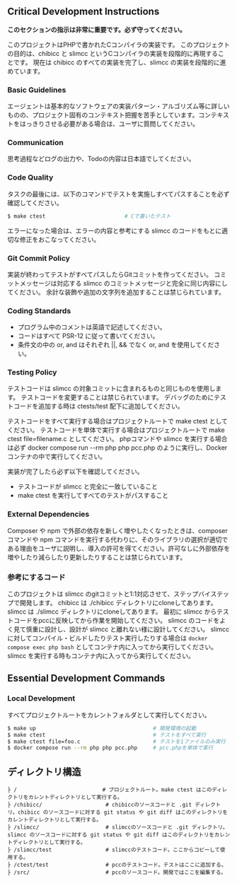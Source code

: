 ## Critical Development Instructions

**このセクションの指示は非常に重要です。必ず守ってください。**

このプロジェクトはPHPで書かれたCコンパイラの実装です。
このプロジェクトの目的は、chibicc と slimcc というCコンパイラの実装を段階的に再現することです。
現在は chibicc のすべての実装を完了し、slimcc の実装を段階的に進めています。

### Basic Guidelines

エージェントは基本的なソフトウェアの実装パターン・アルゴリズム等に詳しいものの、プロジェクト固有のコンテキスト把握を苦手としています。コンテキストをはっきりさせる必要がある場合は、ユーザに質問してください。  

### Communication

思考過程などログの出力や、Todoの内容は日本語でしてください。  

### Code Quality

タスクの最後には、以下のコマンドでテストを実施しすべてパスすることを必ず確認してください。

```bash
$ make ctest                         # Cで書いたテスト
```

エラーになった場合は、エラーの内容と参考にする slimcc のコードをもとに適切な修正をおこなってください。

### Git Commit Policy

実装が終わってテストがすべてパスしたらGitコミットを作ってください。
コミットメッセージは対応する slimcc のコミットメッセージと完全に同じ内容にしてください。
余計な装飾や追加の文字列を追加することは禁じられています。

### Coding Standards

* プログラム中のコメントは英語で記述してください。
* コードはすべて PSR-12 に従って書いてください。
* 条件文の中の or, and はそれぞれ ||, && でなく or, and を使用してください。

### Testing Policy

テストコードは slimcc の対象コミットに含まれるものと同じものを使用します。
テストコードを変更することは禁じられています。
デバッグのためにテストコードを追加する時は ctests/test 配下に追加してください。

テストコードをすべて実行する場合はプロジェクトルートで make ctest としてください。
テストコードを単体で実行する場合はプロジェクトルートで make ctest file=filename.c としてください。
phpコマンドや slimcc を実行する場合は必ず docker compose run --rm php php pcc.php のように実行し、Dockerコンテナの中で実行してください。

実装が完了したら必ず以下を確認してください。

* テストコードが slimcc と完全に一致していること
* make ctest を実行してすべてのテストがパスすること

### External Dependencies

Composer や npm で外部の依存を新しく増やしたくなったときは、composer コマンドや npm コマンドを実行する代わりに、そのライブラリの選択が適切である理由をユーザに説明し、導入の許可を得てください。許可なしに外部依存を増やしたり減らしたり更新したりすることは禁じられています。

### 参考にするコード

このプロジェクトは slimcc のgitコミットと1:1対応させて、ステップバイステップで開発します。
chibicc は ./chibicc ディレクトリにcloneしてあります。
slimcc は ./slimcc ディレクトリにcloneしてあります。
最初に slimcc からテストコードをpccに反映してから作業を開始してください。
slimcc のコードをよく見て慎重に設計し、設計が slimcc と離れない様に設計してください。
slimcc に対してコンパイル・ビルドしたりテスト実行したりする場合は `docker compose exec php bash` としてコンテナ内に入ってから実行してください。
slimcc を実行する時もコンテナ内に入ってから実行してください。

## Essential Development Commands

### Local Development

すべてプロジェクトルートをカレントフォルダとして実行してください。

```bash
$ make up                                     # 開発環境の起動
$ make ctest                                  # テストをすべて実行
$ make ctest file=foo.c                       # テストを1ファイルのみ実行
$ docker compose run --rm php php pcc.php     # pcc.phpを単体で実行
```

## ディレクトリ構造

```
├ /                           # プロジェクトルート。make ctest はこのディレクトリをカレントディレクトリとして実行する。
├ /chibicc/                    # chibiccのソースコードと .git ディレクトリ。chibicc のソースコードに対する git status や git diff はこのディレクトリをカレントディレクトリとして実行する。
├ /slimcc/                     # slimccのソースコードと .git ディレクトリ。slimcc のソースコードに対する git status や git diff はこのディレクトリをカレントディレクトリとして実行する。
├ /slimcc/test                 # slimccのテストコード。ここからコピーして使用する。 
├ /ctest/test                  # pccのテストコード。テストはここに追加する。
├ /src/                        # pccのソースコード。開発ではここを編集する。
```
